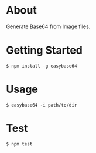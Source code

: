 # About

Generate Base64 from Image files.


# Getting Started

    $ npm install -g easybase64
  
  
# Usage

    $ easybase64 -i path/to/dir
    

# Test

    $ npm test
    
